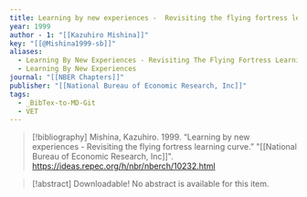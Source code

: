 ```yaml
---
title: Learning by new experiences -  Revisiting the flying fortress learning curve
year: 1999
author - 1: "[[Kazuhiro Mishina]]"
key: "[[@Mishina1999-sb]]"
aliases:
  - Learning By New Experiences - Revisiting The Flying Fortress Learning Curve
  - Learning By New Experiences
journal: "[[NBER Chapters]]"
publisher: "[[National Bureau of Economic Research, Inc]]"
tags:
  - _BibTex-to-MD-Git
  - VET
---
```


> [!bibliography]
> Mishina, Kazuhiro. 1999. “Learning by new experiences -  Revisiting the flying fortress learning curve.” "[[National Bureau of Economic Research, Inc]]". https://ideas.repec.org/h/nbr/nberch/10232.html

> [!abstract]
> Downloadable! No abstract is available for this item.